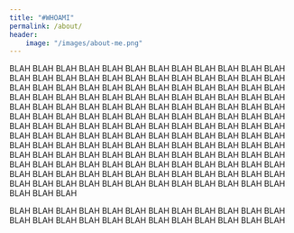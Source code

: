 ```yaml
---
title: "#WHOAMI"
permalink: /about/
header:
    image: "/images/about-me.png"
---
```


BLAH BLAH BLAH BLAH BLAH BLAH BLAH BLAH BLAH BLAH BLAH BLAH BLAH BLAH BLAH BLAH BLAH BLAH BLAH BLAH BLAH BLAH BLAH BLAH BLAH BLAH BLAH BLAH BLAH BLAH BLAH BLAH BLAH BLAH BLAH BLAH BLAH BLAH BLAH BLAH BLAH BLAH BLAH BLAH BLAH BLAH BLAH BLAH BLAH BLAH BLAH BLAH BLAH BLAH BLAH BLAH BLAH BLAH BLAH BLAH BLAH BLAH BLAH BLAH BLAH BLAH BLAH BLAH BLAH BLAH BLAH BLAH BLAH BLAH BLAH BLAH BLAH BLAH BLAH BLAH BLAH BLAH BLAH BLAH BLAH BLAH BLAH BLAH BLAH BLAH BLAH BLAH BLAH BLAH BLAH BLAH BLAH BLAH BLAH BLAH BLAH BLAH BLAH BLAH BLAH BLAH BLAH BLAH BLAH BLAH BLAH BLAH BLAH BLAH BLAH BLAH BLAH BLAH BLAH BLAH BLAH BLAH BLAH BLAH BLAH BLAH BLAH BLAH BLAH BLAH BLAH BLAH BLAH BLAH BLAH BLAH BLAH BLAH BLAH BLAH BLAH BLAH BLAH BLAH BLAH BLAH BLAH BLAH BLAH BLAH BLAH BLAH BLAH BLAH BLAH BLAH BLAH BLAH BLAH 

BLAH BLAH BLAH BLAH BLAH BLAH BLAH BLAH BLAH BLAH BLAH BLAH BLAH BLAH BLAH BLAH BLAH BLAH 
BLAH BLAH BLAH 
BLAH BLAH BLAH 
